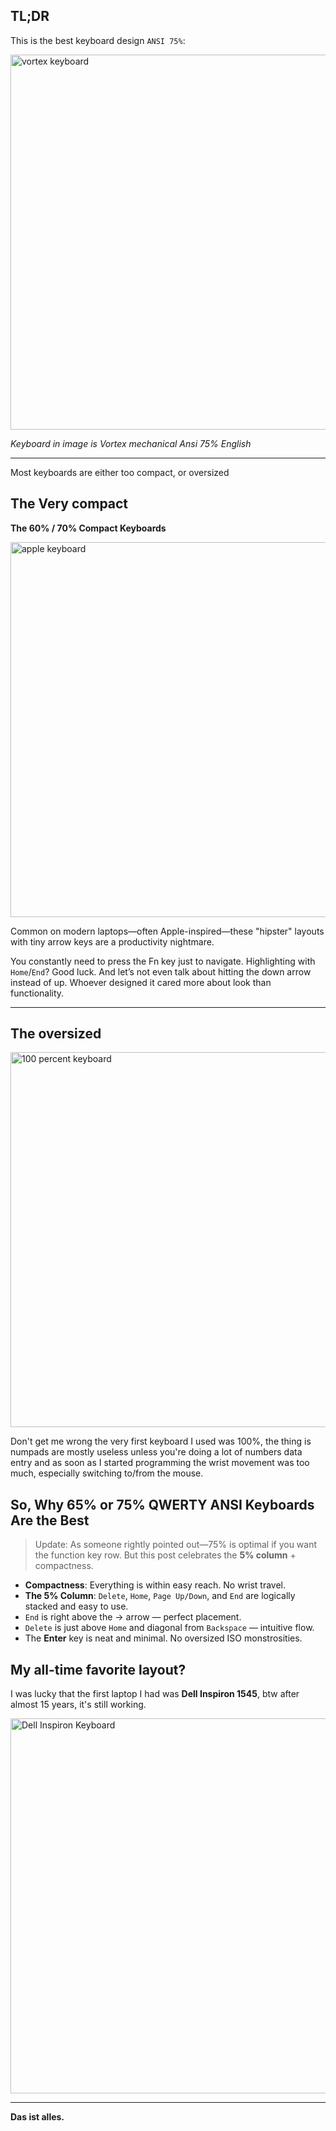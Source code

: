 ## TL;DR

This is the best keyboard design `ANSI 75%`:

<img src="/images/keyboards/vortex_keyboard.png" alt="vortex keyboard" width="600"/>

*Keyboard in image is Vortex mechanical Ansi 75% English*

---

Most keyboards are either too compact, or oversized

## The Very compact

**The 60% / 70% Compact Keyboards**

<img src="/images/keyboards/apple_keyboard.jpeg" alt="apple keyboard" width="600"/>

Common on modern laptops—often Apple-inspired—these "hipster" layouts with tiny arrow keys are a productivity nightmare.

You constantly need to press the Fn key just to navigate. Highlighting with `Home`/`End`? Good luck. And let’s not even talk about hitting the down arrow instead of up. Whoever designed it cared more about look than functionality.

---

## The oversized

<img src="/images/keyboards/100keyboard.png" alt="100 percent keyboard" width="600"/>

Don't get me wrong the very first keyboard I used was 100%, the thing is numpads are mostly useless unless you're doing a lot of numbers data entry and as soon as I started programming the wrist movement was too much, especially switching to/from the mouse.

## So, Why 65% or 75% QWERTY ANSI Keyboards Are the Best

> Update: As someone rightly pointed out—75% is optimal if you want the function key row. But this post celebrates the **5% column** + compactness.

* **Compactness**: Everything is within easy reach. No wrist travel.
* **The 5% Column**: `Delete`, `Home`, `Page Up/Down`, and `End` are logically stacked and easy to use.
* `End` is right above the → arrow — perfect placement.
* `Delete` is just above `Home` and diagonal from `Backspace` — intuitive flow.
* The **Enter** key is neat and minimal. No oversized ISO monstrosities.

## My all-time favorite layout?

I was lucky that the first laptop I had was **Dell Inspiron 1545**, btw after almost 15 years, it's still working.

<img src="/images/keyboards/dell_insprion_keyboard.jpeg" alt="Dell Inspiron Keyboard" width="600"/>

---

**Das ist alles.**

